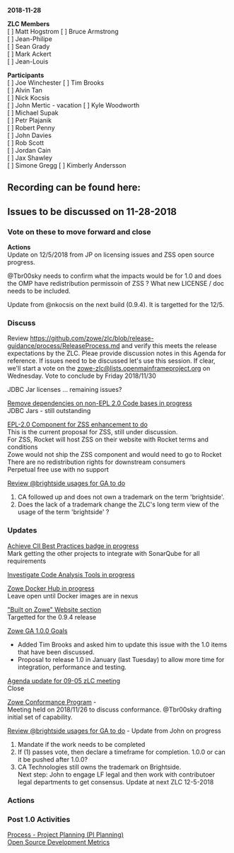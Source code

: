__2018-11-28__

**ZLC Members**  
[ ] Matt Hogstrom
[ ] Bruce Armstrong  
[ ] Jean-Philipe  
[ ] Sean Grady  
[ ] Mark Ackert  
[ ] Jean-Louis  
  
**Participants**  
[ ] Joe Winchester
[ ] Tim Brooks  
[ ] Alvin Tan  
[ ] Nick Kocsis  
[ ] John Mertic  - vacation
[ ] Kyle Woodworth  
[ ] Michael Supak  
[ ] Petr Plajanik  
[ ] Robert Penny  
[ ] John Davies  
[ ] Rob Scott  
[ ] Jordan Cain  
[ ] Jax Shawley  
[ ] Simone Gregg
[ ] Kimberly Andersson
  
## Recording can be found here:  

## Issues to be discussed on 11-28-2018

### Vote on these to move forward and close

**Actions**  
Update on 12/5/2018 from JP on licensing issues and ZSS open source progress.

@Tbr00sky needs to confirm what the impacts would be for 1.0 and does the OMP have redistribution permissoin of ZSS ?  What new LICENSE / doc needs to be included.  
  
Update from @nkocsis on the next build (0.9.4).  It is targetted for the 12/5.  

### Discuss
Review https://github.com/zowe/zlc/blob/release-guidance/process/ReleaseProcess.md and verify this meets the release expectations by the ZLC.  Pleae provide discussion notes in this Agenda for reference.  If issues need to be discussed let's use this session.  If clear, we'll start a vote on the zowe-zlc@lists.openmainframeproject.org on Wednesday.  Vote to conclude by Friday 2018/11/30

JDBC Jar licenses ... remaining issues?

[Remove dependencies on non-EPL 2.0 Code bases in progress](https://github.com/zowe/zlc/issues/17)  
JDBC Jars - still outstanding

[EPL-2.0 Component for ZSS enhancement to do](https://github.com/zowe/zlc/issues/26)  
This is the current proposal for ZSS, still under discussion.  
  For ZSS, Rocket will host ZSS on their website with Rocket terms and conditions  
  Zowe would not ship the ZSS component and would need to go to Rocket  
  There are no redistribution rights for downstream consumers  
  Perpetual free use with no support  
  
[Review @brightside usages for GA to do](https://github.com/zowe/zlc/issues/28) 
  1. CA followed up and does not own a trademark on the term 'brightside'. 
  2. Does the lack of a trademark change the ZLC's long term view of the usage of the term 'brightside' ?

### Updates    
[Achieve CII Best Practices badge in progress](https://github.com/zowe/zlc/issues/38)  
Mark getting the other projects to integrate with SonarQube for all requirements  

[Investigate Code Analysis Tools in progress](https://github.com/zowe/zlc/issues/46)  
  
[Zowe Docker Hub in progress](https://github.com/zowe/zlc/issues/45)  
Leave open until Docker images are in nexus  
  
["Built on Zowe" Website section](https://github.com/zowe/zlc/issues/41)  
Targetted for the 0.9.4 release  
  
[Zowe GA 1.0.0 Goals](https://github.com/zowe/zlc/issues/37)  
 - Added Tim Brooks and asked him to update this issue with the 1.0 items that have been discussed.  
 - Proposal to release 1.0 in January (last Tuesday) to allow more time for integration, performance and testing.  
  
[Agenda update for 09-05 zLC meeting](https://github.com/zowe/zlc/issues/18)  
Close  

[Zowe Conformance Program](https://github.com/zowe/zlc/issues/52)  -   
Meeting held on 2018/11/26 to discuss conformance.  @Tbr00sky drafting initial set of capability.
  
[Review @brightside usages for GA to do](https://github.com/zowe/zlc/issues/28) - Update from John on progress  
  1.  Mandate if the work needs to be completed  
  2.  If (1) passes vote, then declare a timeframe for completion. 1.0.0 or can it be pushed after 1.0.0?  
  3.  CA Technologies still owns the trademark on Brightside.  
  Next step: John to engage LF legal and then work with contributoer legal departments to get consensus.  Update at next ZLC 12-5-2018  
  
### Actions  
 
### Post 1.0 Activities  
[Process - Project Planning (PI Planning)](https://github.com/zowe/zlc/issues/40)  
[Open Source Development Metrics](https://github.com/zowe/zlc/issues/3)  